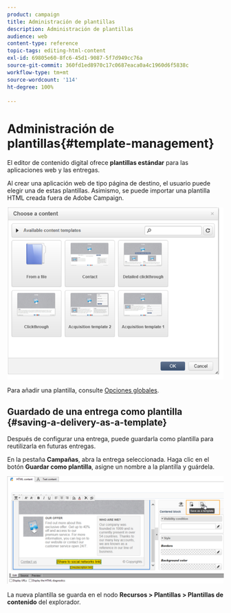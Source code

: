 ```yaml
---
product: campaign
title: Administración de plantillas
description: Administración de plantillas
audience: web
content-type: reference
topic-tags: editing-html-content
exl-id: 69805e60-8fc6-45d1-9087-5f7d949cc76a
source-git-commit: 360fd1ed8970c17c0687eaca0a4c1960d6f5838c
workflow-type: tm+mt
source-wordcount: '114'
ht-degree: 100%

---
```


# Administración de plantillas{#template-management}

El editor de contenido digital ofrece **plantillas estándar** para las aplicaciones web y las entregas.

Al crear una aplicación web de tipo página de destino, el usuario puede elegir una de estas plantillas. Asimismo, se puede importar una plantilla HTML creada fuera de Adobe Campaign.

![](assets/dce_popup_templatechoice.png)

Para añadir una plantilla, consulte [Opciones globales](content-editor-interface.md#global-options).

## Guardado de una entrega como plantilla {#saving-a-delivery-as-a-template}

Después de configurar una entrega, puede guardarla como plantilla para reutilizarla en futuras entregas.

En la pestaña **Campañas**, abra la entrega seleccionada. Haga clic en el botón **Guardar como plantilla**, asigne un nombre a la plantilla y guárdela.

![](assets/dce_save_model.png)

La nueva plantilla se guarda en el nodo **Recursos > Plantillas > Plantillas de contenido** del explorador.
